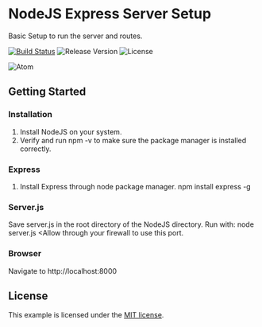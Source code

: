 # NodeJS Express Server Setup
Basic Setup to run the server and routes.

[![Build Status](https://travis-ci.org/stevenbenner/jquery-powertip.svg?branch=master)](https://travis-ci.org/stevenbenner/jquery-powertip)
![Release Version](http://img.shields.io/github/release/stevenbenner/jquery-powertip.svg)
![License](https://img.shields.io/packagist/l/doctrine/orm.svg)

![Atom](https://raw.githubusercontent.com/planlodge/NodeJS-Express-Server-Setup/master/demo/recording.gif)

## Getting Started

### Installation
1. Install NodeJS on your system.
2. Verify and run npm -v to make sure the package manager is installed correctly.

### Express
1. Install Express through node package manager.
  npm install express -g

### Server.js
Save server.js in the root directory of the NodeJS directory.
Run with:
  node server.js
<Allow through your firewall to use this port.

### Browser
Navigate to http://localhost:8000 

 
## License

This example is licensed under the [MIT license](http://opensource.org/licenses/MIT).
